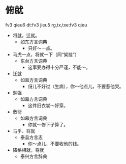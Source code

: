# 俯就
fv3 qieu6
dt:fv3 jieu5
rg,tx,txe:fv3 qieu
+ 将就，迁就。
  * 如东方言词典
    - 只好～一点。
+ 马虎一点，将就一下（同“架挂”）
  * 东台方言词典
    - 这事要办得十分严谨，不能～。
+ 迁就
  * 如皋方言词典
    - 伢儿不好过（生病），你～他点儿，不要惹他哭。
+ 勉强
  * 如皋方言词典
    - 这件旧衣裳～好穿。
+ 敷衍
  * 如皋方言词典
    - 你就～修下子算了。
+ 马乎、将就
  * 泰县方言志
    - 你～点儿，不要收他的钱。
+ 降格相就，将就
  * 泰兴方言辞典
